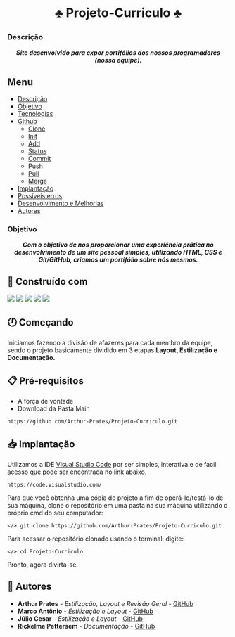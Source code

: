 # <p align="center">♣️ Projeto-Curriculo ♣️</p>


### Descrição
<b><em><p align="center"> 
Site desenvolvido para expor portifólios dos nossos programadores (nossa equipe).
</p></em></b>

## Menu
- [Descrição](###descrição)
- [Objetivo](###-objetivo)
- [Tecnologias](##-construído-com)
- [Github](#github)
  - [Clone](#clone)
  - [Init](#init) 
  - [Add](#add) 
  - [Status](#status) 
  - [Commit](#commit) 
  - [Push](#push) 
  - [Pull](#pull) 
  - [Merge](#merge) 
- [Implantação](##-implantação)
- [Possíveis erros](#possiveis-erros)
- [Desenvolvimento e Melhorias](#desenvolvimento-e-melhorias)
- [Autores](#autores)




### Objetivo
<b><em><p align="center">  Com o objetivo de nos proporcionar uma experiência prática no desenvolvimento de um
site pessoal simples, utilizando HTML, CSS e
Git/GitHub, criamos um portifólio sobre nós mesmos. </p></em></b>

## 🔧 Construído com

<div> 
  <a href="https://github.com" target="_blank"><img src="https://img.shields.io/badge/GitHub-100000?style=for-the-badge&logo=github&logoColor=white" target="_blank"></a>
  <a target="_blank"><img src="https://img.shields.io/badge/CSS-254BDD?&style=for-the-badge&logo=css3&logoColor=white" target="_blank"></a>
 	<a target="_blank"><img src="https://img.shields.io/badge/HTML5-E34C26?style=for-the-badge&logo=html5&logoColor=white" target="_blank"></a>
  <a href="https://getbootstrap.com/docs/5.1/getting-started/introduction/" target="_blank"><img src="https://img.shields.io/badge/Bootstrap-563D7C?style=for-the-badge&logo=bootstrap&logoColor=white" target="_blank"></a> 
  <a href="https://code.visualstudio.com" target="_blank"><img src="https://img.shields.io/badge/Visual_Studio_Code-0078D4?style=for-the-badge&logo=visual%20studio%20code&logoColor=white" target="_blank"></a> 
  
</div>

## 🕛 Começando

Iniciamos fazendo a divisão de afazeres para cada membro da equipe, sendo o projeto basicamente dividido em 3 etapas <b>Layout, Estilização e Documentação.</b>

## 📋 Pré-requisitos

* A força de vontade
* Download da Pasta Main 

```
https://github.com/Arthur-Prates/Projeto-Curriculo.git
```

## 📥 Implantação

Utilizamos a IDE [Visual Studio Code](https://code.visualstudio.com/) por ser simples, interativa e de facil acesso que pode ser encontrada no link abaixo.
```
https://code.visualstudio.com/
```

Para que você obtenha uma cópia do projeto a fim de operá-lo/testá-lo de sua máquina, clone o repositório em uma pasta na sua máquina utilizando o próprio cmd do seu computador:

```
</> git clone https://github.com/Arthur-Prates/Projeto-Curriculo.git
```
Para acessar o repositório clonado usando o terminal, digite:
```
</> cd Projeto-Curriculo
```
Pronto, agora divirta-se.



## 👥 Autores

* **Arthur Prates** - *Estilização, Layout e Revisão Geral* - [GitHub](https://github.com/Arthur-Prates)
* **Marco Antônio** - *Estilização e Layout* - [GitHub](https://github.com/MarcoAntonioNobre)
* **Júlio Cesar** - *Estilização e Layout* - [GitHub](https://github.com/CBUMdino1)
* **Rickelme Pettersem** - *Documentação* - [GitHub](https://github.com/rickelmeribeiro)
